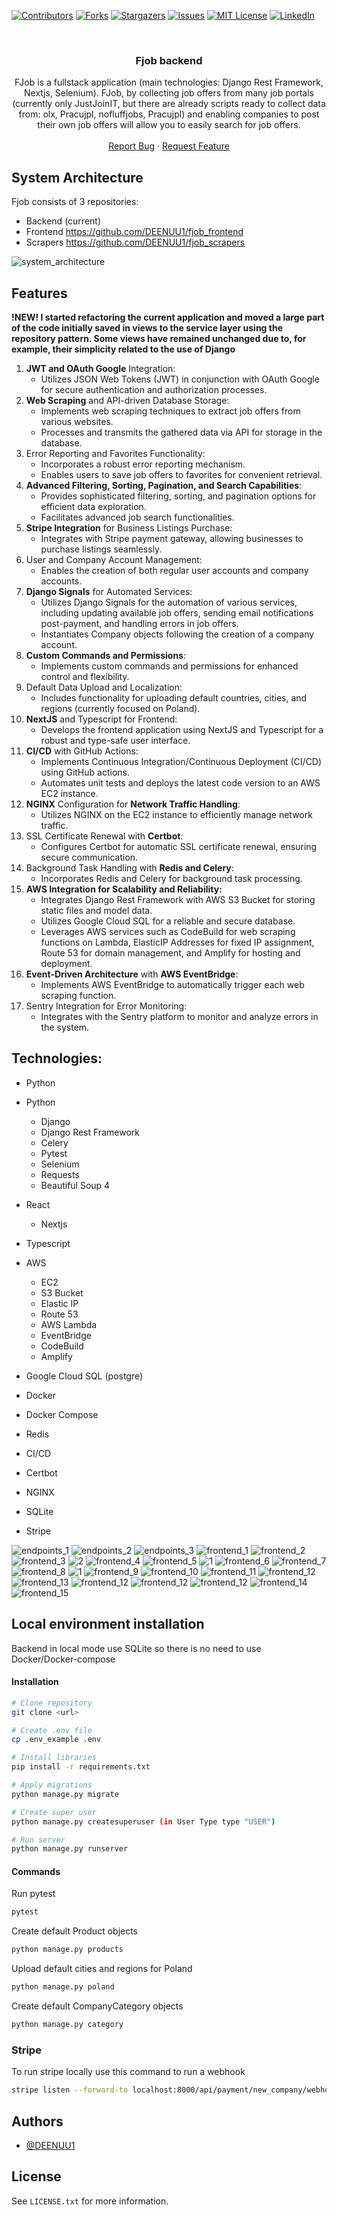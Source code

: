 [![Contributors][contributors-shield]][contributors-url]
[![Forks][forks-shield]][forks-url]
[![Stargazers][stars-shield]][stars-url]
[![Issues][issues-shield]][issues-url]
[![MIT License][license-shield]][license-url]
[![LinkedIn][linkedin-shield]][linkedin-url]



<br />
<div align="center">
  <h3 align="center">Fjob backend</h3>

  <p align="center">
    FJob is a fullstack application (main technologies: Django Rest Framework, Nextjs, Selenium). FJob, by collecting job offers from many job portals (currently only JustJoinIT, but there are already scripts ready to collect data from: olx, Pracujpl, nofluffjobs, Pracujpl) and enabling companies to post their own job offers will allow you to easily search for job offers.
    <br />
    <br />
    <a href="https://github.com/DEENUU1/fjob_backend/issues">Report Bug</a>
    ·
    <a href="https://github.com/DEENUU1/fjob_backend/issues">Request Feature</a>
  </p>
</div>

## System Architecture

Fjob consists of 3 repositories:

- Backend (current)
- Frontend https://github.com/DEENUU1/fjob_frontend
- Scrapers https://github.com/DEENUU1/fjob_scrapers


<img src="assets/fjob_architecture.png" alt="system_architecture"/>


## Features

<strong>!NEW! I started refactoring the current application and moved a large part of the code initially saved in views to the service layer using the repository pattern.
Some views have remained unchanged due to, for example, their simplicity related to the use of Django </strong>

1. <strong>JWT and OAuth Google</strong> Integration:
   - Utilizes JSON Web Tokens (JWT) in conjunction with OAuth Google for secure authentication and authorization processes.
2. <strong>Web Scraping</strong> and API-driven Database Storage:
   - Implements web scraping techniques to extract job offers from various websites.
   - Processes and transmits the gathered data via API for storage in the database.
3. Error Reporting and Favorites Functionality:
   - Incorporates a robust error reporting mechanism.
   - Enables users to save job offers to favorites for convenient retrieval.
4. <strong>Advanced Filtering, Sorting, Pagination, and Search Capabilities</strong>:
   - Provides sophisticated filtering, sorting, and pagination options for efficient data exploration.
   - Facilitates advanced job search functionalities.
5. <strong>Stripe Integration</strong> for Business Listings Purchase:
   - Integrates with Stripe payment gateway, allowing businesses to purchase listings seamlessly.
6. User and Company Account Management:
   - Enables the creation of both regular user accounts and company accounts.
7. <strong>Django Signals</strong> for Automated Services:
   - Utilizes Django Signals for the automation of various services, including updating available job offers, sending email
     notifications post-payment, and handling errors in job offers.
   - Instantiates Company objects following the creation of a company account.
8. <strong>Custom Commands and Permissions</strong>:
   - Implements custom commands and permissions for enhanced control and flexibility.
9. Default Data Upload and Localization:
   - Includes functionality for uploading default countries, cities, and regions (currently focused on Poland).
10. <strong>NextJS</strong> and Typescript for Frontend:
    - Develops the frontend application using NextJS and Typescript for a robust and type-safe user interface.
11. <strong>CI/CD</strong> with GitHub Actions:
    - Implements Continuous Integration/Continuous Deployment (CI/CD) using GitHub actions.
    - Automates unit tests and deploys the latest code version to an AWS EC2 instance.
12. <strong>NGINX</strong> Configuration for <strong>Network Traffic Handling</strong>:
    - Utilizes NGINX on the EC2 instance to efficiently manage network traffic.
13. SSL Certificate Renewal with <strong>Certbot</strong>:
    - Configures Certbot for automatic SSL certificate renewal, ensuring secure communication.
14. Background Task Handling with <strong>Redis and Celery</strong>:
    - Incorporates Redis and Celery for background task processing.
15. <strong>AWS Integration for Scalability and Reliability:</strong>
    - Integrates Django Rest Framework with AWS S3 Bucket for storing static files and model data.
    - Utilizes Google Cloud SQL for a reliable and secure database.
    - Leverages AWS services such as CodeBuild for web scraping functions on Lambda, ElasticIP Addresses for fixed IP
      assignment, Route 53 for domain management, and Amplify for hosting and deployment.
16. <strong>Event-Driven Architecture</strong> with <strong>AWS EventBridge</strong>:
    - Implements AWS EventBridge to automatically trigger each web scraping function.
17. Sentry Integration for Error Monitoring:
    - Integrates with the Sentry platform to monitor and analyze errors in the system.


## Technologies:
- Python

- Python
    - Django
    - Django Rest Framework
    - Celery
    - Pytest
    - Selenium
    - Requests
    - Beautiful Soup 4
- React 
  - Nextjs
- Typescript
- AWS 
  - EC2
  - S3 Bucket
  - Elastic IP
  - Route 53
  - AWS Lambda
  - EventBridge
  - CodeBuild
  - Amplify
- Google Cloud SQL (postgre)
- Docker
- Docker Compose
- Redis
- CI/CD
- Certbot
- NGINX
- SQLite
- Stripe


<img src="assets/api_1.png" alt="endpoints_1"/>
<img src="assets/api_2.png" alt="endpoints_2"/>
<img src="assets/api_3.png" alt="endpoints_3"/>



<img src="assets/frontend_1.png" alt="frontend_1"/>
<img src="assets/frontend_2.png" alt="frontend_2"/>
<img src="assets/frontend_3.png" alt="frontend_3"/>
<img src="assets/companies.png" alt="2"/>
<img src="assets/offerlist.png" alt="frontend_4"/>
<img src="assets/frontend_5.png" alt="frontend_5"/>
<img src="assets/applyform.png" alt="1"/>
<img src="assets/frontend_6.png" alt="frontend_6"/>
<img src="assets/frontend_7.png" alt="frontend_7"/>
<img src="assets/frontend_8.png" alt="frontend_8"/>
<img src="assets/Screenshot_3.png" alt="1"/>
<img src="assets/frontend_9.png" alt="frontend_9"/>
<img src="assets/frontend_10.png" alt="frontend_10"/>
<img src="assets/frontend_11.png" alt="frontend_11"/>
<img src="assets/dashboard_1.png" alt="frontend_12"/>
<img src="assets/frontend_13.png" alt="frontend_13"/>
<img src="assets/dashboard_2.png" alt="frontend_12"/>
<img src="assets/dashboard_3.png" alt="frontend_12"/>
<img src="assets/dashboard_4.png" alt="frontend_12"/>
<img src="assets/frontend_14.png" alt="frontend_14"/>
<img src="assets/frontend_15.png" alt="frontend_15"/>


## Local environment installation

Backend in local mode use SQLite so there is no need to use Docker/Docker-compose

#### Installation

```bash
# Clone repository
git clone <url>

# Create .env file 
cp .env_example .env

# Install libraries
pip install -r requirements.txt

# Apply migrations
python manage.py migrate 

# Create super user 
python manage.py createsuperuser (in User Type type "USER")

# Run server 
python manage.py runserver 
```

#### Commands

Run pytest

```bash
pytest 
```

Create default Product objects

```bash
python manage.py products
```

Upload default cities and regions for Poland

```bash
python manage.py poland 
```

Create default CompanyCategory objects

```bash
python manage.py category
```

### Stripe 
To run stripe locally use this command to run a webhook
```bash
stripe listen --forward-to localhost:8000/api/payment/new_company/webhook
```


## Authors

- [@DEENUU1](https://www.github.com/DEENUU1)

<!-- LICENSE -->

## License

See `LICENSE.txt` for more information.


<!-- MARKDOWN LINKS & IMAGES -->
<!-- https://www.markdownguide.org/basic-syntax/#reference-style-links -->

[contributors-shield]: https://img.shields.io/github/contributors/DEENUU1/fjob_backend.svg?style=for-the-badge

[contributors-url]: https://github.com/DEENUU1/fjob_backend/graphs/contributors

[forks-shield]: https://img.shields.io/github/forks/DEENUU1/fjob_backend.svg?style=for-the-badge

[forks-url]: https://github.com/DEENUU1/fjob_backend/network/members

[stars-shield]: https://img.shields.io/github/stars/DEENUU1/fjob_backend.svg?style=for-the-badge

[stars-url]: https://github.com/DEENUU1/fjob_backend/stargazers

[issues-shield]: https://img.shields.io/github/issues/DEENUU1/fjob_backend.svg?style=for-the-badge

[issues-url]: https://github.com/DEENUU1/fjob_backend/issues

[license-shield]: https://img.shields.io/github/license/DEENUU1/fjob_backend.svg?style=for-the-badge

[license-url]: https://github.com/DEENUU1/fjob_backend/blob/master/LICENSE.txt

[linkedin-shield]: https://img.shields.io/badge/-LinkedIn-black.svg?style=for-the-badge&logo=linkedin&colorB=555

[linkedin-url]: https://linkedin.com/in/kacper-wlodarczyk

[basic]: https://github.com/DEENUU1/fjob_backend/blob/main/assets/v1_2/basic.gif?raw=true

[full]: https://github.com/DEENUU1/fjob_backend/blob/main/assets/v1_2/full.gif?raw=true

[search]: https://github.com/DEENUU1/fjob_backend/blob/main/assets/v1_2/search.gif?raw=true
